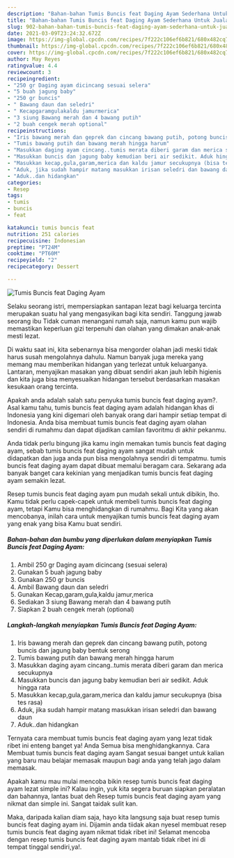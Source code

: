 ```yaml
---
description: "Bahan-bahan Tumis Buncis feat Daging Ayam Sederhana Untuk Jualan"
title: "Bahan-bahan Tumis Buncis feat Daging Ayam Sederhana Untuk Jualan"
slug: 902-bahan-bahan-tumis-buncis-feat-daging-ayam-sederhana-untuk-jualan
date: 2021-03-09T23:24:32.672Z
image: https://img-global.cpcdn.com/recipes/7f222c106ef6b821/680x482cq70/tumis-buncis-feat-daging-ayam-foto-resep-utama.jpg
thumbnail: https://img-global.cpcdn.com/recipes/7f222c106ef6b821/680x482cq70/tumis-buncis-feat-daging-ayam-foto-resep-utama.jpg
cover: https://img-global.cpcdn.com/recipes/7f222c106ef6b821/680x482cq70/tumis-buncis-feat-daging-ayam-foto-resep-utama.jpg
author: May Reyes
ratingvalue: 4.4
reviewcount: 3
recipeingredient:
- "250 gr Daging ayam dicincang sesuai selera"
- "5 buah jagung baby"
- "250 gr buncis"
- " Bawang daun dan seledri"
- " Kecapgaramgulakaldu jamurmerica"
- "3 siung Bawang merah dan 4 bawang putih"
- "2 buah cengek merah optional"
recipeinstructions:
- "Iris bawang merah dan geprek dan cincang bawang putih, potong buncis dan jagung baby bentuk serong"
- "Tumis bawang putih dan bawang merah hingga harum"
- "Masukkan daging ayam cincang..tumis merata diberi garam dan merica secukupnya"
- "Masukkan buncis dan jagung baby kemudian beri air sedikit. Aduk hingga rata"
- "Masukkan kecap,gula,garam,merica dan kaldu jamur secukupnya (bisa tes rasa)"
- "Aduk, jika sudah hampir matang masukkan irisan seledri dan bawang daun"
- "Aduk..dan hidangkan"
categories:
- Resep
tags:
- tumis
- buncis
- feat

katakunci: tumis buncis feat 
nutrition: 251 calories
recipecuisine: Indonesian
preptime: "PT24M"
cooktime: "PT60M"
recipeyield: "2"
recipecategory: Dessert

---
```



![Tumis Buncis feat Daging Ayam](https://img-global.cpcdn.com/recipes/7f222c106ef6b821/680x482cq70/tumis-buncis-feat-daging-ayam-foto-resep-utama.jpg)

Selaku seorang istri, mempersiapkan santapan lezat bagi keluarga tercinta merupakan suatu hal yang mengasyikan bagi kita sendiri. Tanggung jawab seorang ibu Tidak cuman menangani rumah saja, namun kamu pun wajib memastikan keperluan gizi terpenuhi dan olahan yang dimakan anak-anak mesti lezat.

Di waktu  saat ini, kita sebenarnya bisa mengorder olahan jadi meski tidak harus susah mengolahnya dahulu. Namun banyak juga mereka yang memang mau memberikan hidangan yang terlezat untuk keluarganya. Lantaran, menyajikan masakan yang dibuat sendiri akan jauh lebih higienis dan kita juga bisa menyesuaikan hidangan tersebut berdasarkan masakan kesukaan orang tercinta. 



Apakah anda adalah salah satu penyuka tumis buncis feat daging ayam?. Asal kamu tahu, tumis buncis feat daging ayam adalah hidangan khas di Indonesia yang kini digemari oleh banyak orang dari hampir setiap tempat di Indonesia. Anda bisa membuat tumis buncis feat daging ayam olahan sendiri di rumahmu dan dapat dijadikan camilan favoritmu di akhir pekanmu.

Anda tidak perlu bingung jika kamu ingin memakan tumis buncis feat daging ayam, sebab tumis buncis feat daging ayam sangat mudah untuk didapatkan dan juga anda pun bisa mengolahnya sendiri di tempatmu. tumis buncis feat daging ayam dapat dibuat memalui beragam cara. Sekarang ada banyak banget cara kekinian yang menjadikan tumis buncis feat daging ayam semakin lezat.

Resep tumis buncis feat daging ayam pun mudah sekali untuk dibikin, lho. Kamu tidak perlu capek-capek untuk membeli tumis buncis feat daging ayam, tetapi Kamu bisa menghidangkan di rumahmu. Bagi Kita yang akan mencobanya, inilah cara untuk menyajikan tumis buncis feat daging ayam yang enak yang bisa Kamu buat sendiri.

<!--inarticleads1-->

##### Bahan-bahan dan bumbu yang diperlukan dalam menyiapkan Tumis Buncis feat Daging Ayam:

1. Ambil 250 gr Daging ayam dicincang (sesuai selera)
1. Gunakan 5 buah jagung baby
1. Gunakan 250 gr buncis
1. Ambil  Bawang daun dan seledri
1. Gunakan  Kecap,garam,gula,kaldu jamur,merica
1. Sediakan 3 siung Bawang merah dan 4 bawang putih
1. Siapkan 2 buah cengek merah (optional)




<!--inarticleads2-->

##### Langkah-langkah menyiapkan Tumis Buncis feat Daging Ayam:

1. Iris bawang merah dan geprek dan cincang bawang putih, potong buncis dan jagung baby bentuk serong
1. Tumis bawang putih dan bawang merah hingga harum
1. Masukkan daging ayam cincang..tumis merata diberi garam dan merica secukupnya
1. Masukkan buncis dan jagung baby kemudian beri air sedikit. Aduk hingga rata
1. Masukkan kecap,gula,garam,merica dan kaldu jamur secukupnya (bisa tes rasa)
1. Aduk, jika sudah hampir matang masukkan irisan seledri dan bawang daun
1. Aduk..dan hidangkan




Ternyata cara membuat tumis buncis feat daging ayam yang lezat tidak ribet ini enteng banget ya! Anda Semua bisa menghidangkannya. Cara Membuat tumis buncis feat daging ayam Sangat sesuai banget untuk kalian yang baru mau belajar memasak maupun bagi anda yang telah jago dalam memasak.

Apakah kamu mau mulai mencoba bikin resep tumis buncis feat daging ayam lezat simple ini? Kalau ingin, yuk kita segera buruan siapkan peralatan dan bahannya, lantas buat deh Resep tumis buncis feat daging ayam yang nikmat dan simple ini. Sangat taidak sulit kan. 

Maka, daripada kalian diam saja, hayo kita langsung saja buat resep tumis buncis feat daging ayam ini. Dijamin anda tiidak akan nyesel membuat resep tumis buncis feat daging ayam nikmat tidak ribet ini! Selamat mencoba dengan resep tumis buncis feat daging ayam mantab tidak ribet ini di tempat tinggal sendiri,ya!.

